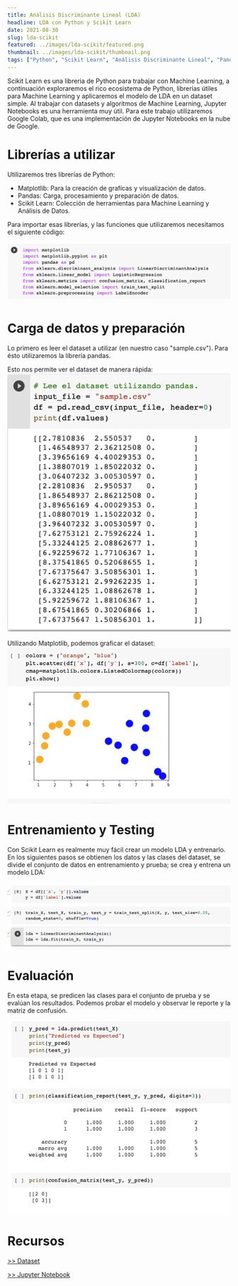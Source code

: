 ```yaml
---
title: Análisis Discriminante Lineal (LDA)
headline: LDA con Python y Scikit Learn
date: 2021-08-30
slug: lda-scikit
featured: ../images/lda-scikit/featured.png
thumbnail: ../images/lda-scikit/thumbnail.png
tags: ["Python", "Scikit Learn", "Análisis Discriminante Lineal", "Pandas", "Algoritmos Lineales", "Algoritmos Supervisados", "Clasificación", "Modelado"]
---
```


Scikit Learn es una libreria de Python para trabajar con Machine Learning, a 
continuación exploraremos el rico ecosistema de Python, librerías útiles para Machine
Learning y aplicaremos el modelo de LDA en un dataset simple. Al trabajar con datasets y 
algoritmos de Machine Learning, Jupyter Notebooks es una herramienta muy útil. Para
este trabajo utilizaremos Google Colab, que es una implementación de Jupyter Notebooks
en la nube de Google.

# Librerías a utilizar

Utilizaremos tres librerías de Python:
* Matplotlib: Para la creación de graficas y visualización de datos.
* Pandas: Carga, procesamiento y preparación de datos.
* Scikit Learn: Colección de herramientas para Machine Learning y Análisis de Datos.

Para importar esas librerías, y las funciones que utilizaremos necesitamos el
siguiente código:

![Importar Librerías](../images/lda-scikit/imports.png)

# Carga de datos y preparación
Lo primero es leer el dataset a utilizar (en nuestro caso "sample.csv"). Para ésto
utilizaremos la librería pandas.

Esto nos permite ver el dataset de manera rápida:
![Cargar Dataset](../images/lda-scikit/load.png)

Utilizando Matplotlib, podemos graficar el dataset:
![Dataset](../images/lda-scikit/scatter.png)

# Entrenamiento y Testing
Con Scikit Learn es realmente muy fácil crear un modelo LDA y entrenarlo.
En los siguientes pasos se obtienen los datos y las clases del dataset, se divide el 
conjunto de datos en entrenamiento y prueba; se crea y entrena un modelo LDA:

![Entrenamiento y Testing](../images/lda-scikit/model.png)

# Evaluación
En esta etapa, se predicen las clases para el conjunto de prueba y se evalúan los 
resultados. Podemos probar el modelo y observar le reporte y la matriz de confusión.

![Evaluación](../images/lda-scikit/evaluation.png)

# Recursos

[>> Dataset](sample.csv)

[>> Jupyter Notebook](lda_scikit_learn.ipynb)
